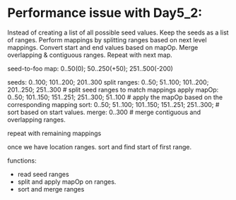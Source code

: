 Performance issue with Day5_2:
==============================

Instead of creating a list of all possible seed values.
Keep the seeds as a list of ranges.
Perform mappings by splitting ranges based on next level mappings. Convert start and end values based on mapOp. Merge overlapping & contiguous ranges. Repeat with next map.

seed-to-foo map:    0..50(0); 50..250(+50); 251..500(-200)

seeds:              0..100;           101..200;  201..300
split ranges:       0..50;  51..100;  101..200;  201..250;  251..300   # split seed ranges to match mappings
apply mapOp:        0..50; 101..150;  151..251;  251..300;   51..100   # apply the mapOp based on the corresponding mapping
sort:               0..50;  51..100;  101..150;  151..251;  251..300;  # sort based on start values.
merge:              0..300                                             # merge contiguous and overlapping ranges.

repeat with remaining mappings

once we have location ranges. sort and find start of first range.

functions:
  - read seed ranges
  - split and apply mapOp on ranges.
  - sort and merge ranges
